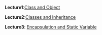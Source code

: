 **Lecture1**:[Class and Object](https://github.com/Abeer-Rahman/OOP-in-python/blob/main/Lecture1_Object_Oriented_Programming(Class_and_Object)_ipynb.ipynb)

**Lecture2**:[Classes and Inheritance](https://github.com/Abeer-Rahman/OOP-in-python/blob/main/L2_Classes_and_Inheritance.ipynb)

**Lecture3**: [Encapsulation and Static Variable](https://github.com/Abeer-Rahman/OOP-in-python/blob/main/Lecture3_Encapculation_and_Static_Keyword.ipynb)
